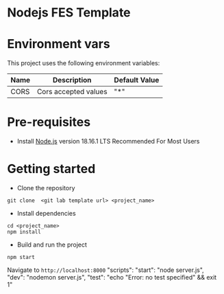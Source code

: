 # Nodejs FES Template

# Environment vars

This project uses the following environment variables:

| Name | Description          | Default Value |
| ---- | -------------------- | ------------- |
| CORS | Cors accepted values | "\*"          |

# Pre-requisites

- Install [Node.js](https://nodejs.org/en/) version 18.16.1 LTS
  Recommended For Most Users

# Getting started

- Clone the repository

```
git clone  <git lab template url> <project_name>
```

- Install dependencies

```
cd <project_name>
npm install
```

- Build and run the project

```
npm start
```

Navigate to `http://localhost:8000`
"scripts":
"start": "node server.js",
"dev": "nodemon server.js",
"test": "echo \"Error: no test specified\" && exit 1"
